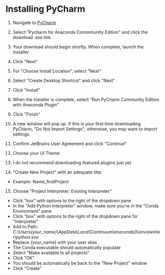# Installing PyCharm

1. Navigate to [PyCharm](https://jetbrains.com/pycharm/promo/anaconda)

2. Select "Pycharm for Anaconda Commmunity Edition" and click the download .exe link

3. Your download should begin shortly. When complete, launch the installer

4. Click "Next"

5. For "Choose Install Location", select "Next"

6. Select "Create Desktop Shortcut" and click "Next"

7. Click "Install"

8. When the installer is complete, select "Run PyCharm Community Edition with Anaconda Plugin"

9. Click "Finish"

10. A new window will pop up. If this is your first time downloading PyCharm, "Do Not Import Settings"; otherwise, you may want to import settings.

11. Confirm JetBrains User Agreement and click "Continue"

12. Choose your UI Theme

13. I do not recommend downloading featured plugins just yet.

14. "Create New Project" with an adequate title:  
  * Example: Name_firstProject

15. Choose "Project Interpreter: Existing Interpreter"  
  * Click "box" with options to the right of the dropdown pane
  * In the "Add Python Interpreter" window, make sure you're in the "Conda Environment" pane
  * Click "box" with options to the right of the dropdown pane for "Interpreter"
  * Add to Path: *C:\Users\{your_name}\AppData\Local\Continuum\anaconda3\envs\winter\python.exe*
  * Replace {your_name} with your user alias
  * The Conda executable should automatically populate
  * Select "Make available to all projects"
  * Click "OK"
  * You should be automatically be back to the "New Project" window
  * Click "Create"
